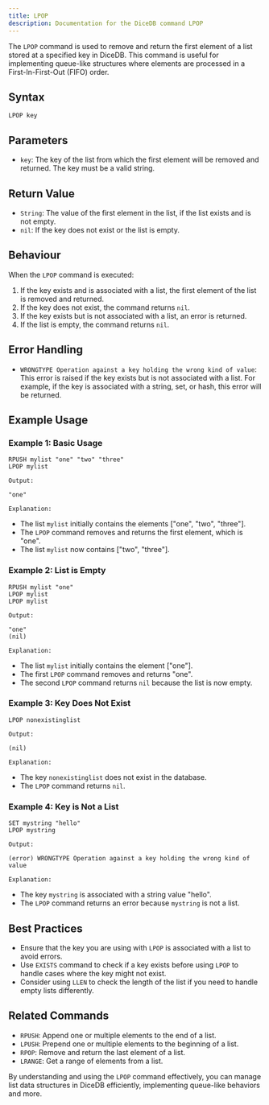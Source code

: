 ```yaml
---
title: LPOP
description: Documentation for the DiceDB command LPOP
---
```


The `LPOP` command is used to remove and return the first element of a list stored at a specified key in DiceDB. This command is useful for implementing queue-like structures where elements are processed in a First-In-First-Out (FIFO) order.

## Syntax

```
LPOP key
```

## Parameters

- `key`: The key of the list from which the first element will be removed and returned. The key must be a valid string.

## Return Value

- `String`: The value of the first element in the list, if the list exists and is not empty.
- `nil`: If the key does not exist or the list is empty.

## Behaviour

When the `LPOP` command is executed:

1. If the key exists and is associated with a list, the first element of the list is removed and returned.
2. If the key does not exist, the command returns `nil`.
3. If the key exists but is not associated with a list, an error is returned.
4. If the list is empty, the command returns `nil`.

## Error Handling

- `WRONGTYPE Operation against a key holding the wrong kind of value`: This error is raised if the key exists but is not associated with a list. For example, if the key is associated with a string, set, or hash, this error will be returned.

## Example Usage

### Example 1: Basic Usage

```DiceDB
RPUSH mylist "one" "two" "three"
LPOP mylist
```

`Output:`

```
"one"
```

`Explanation:`

- The list `mylist` initially contains the elements \["one", "two", "three"\].
- The `LPOP` command removes and returns the first element, which is "one".
- The list `mylist` now contains \["two", "three"\].

### Example 2: List is Empty

```DiceDB
RPUSH mylist "one"
LPOP mylist
LPOP mylist
```

`Output:`

```
"one"
(nil)
```

`Explanation:`

- The list `mylist` initially contains the element \["one"\].
- The first `LPOP` command removes and returns "one".
- The second `LPOP` command returns `nil` because the list is now empty.

### Example 3: Key Does Not Exist

```DiceDB
LPOP nonexistinglist
```

`Output:`

```
(nil)
```

`Explanation:`

- The key `nonexistinglist` does not exist in the database.
- The `LPOP` command returns `nil`.

### Example 4: Key is Not a List

```DiceDB
SET mystring "hello"
LPOP mystring
```

`Output:`

```
(error) WRONGTYPE Operation against a key holding the wrong kind of value
```

`Explanation:`

- The key `mystring` is associated with a string value "hello".
- The `LPOP` command returns an error because `mystring` is not a list.

## Best Practices

- Ensure that the key you are using with `LPOP` is associated with a list to avoid errors.
- Use `EXISTS` command to check if a key exists before using `LPOP` to handle cases where the key might not exist.
- Consider using `LLEN` to check the length of the list if you need to handle empty lists differently.

## Related Commands

- `RPUSH`: Append one or multiple elements to the end of a list.
- `LPUSH`: Prepend one or multiple elements to the beginning of a list.
- `RPOP`: Remove and return the last element of a list.
- `LRANGE`: Get a range of elements from a list.

By understanding and using the `LPOP` command effectively, you can manage list data structures in DiceDB efficiently, implementing queue-like behaviors and more.

